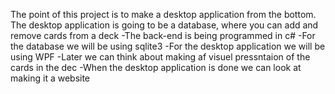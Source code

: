 The point of this project is to make a desktop application from the bottom.
The desktop application is going to be a database, where you can add and remove cards from a deck
-The back-end is being programmed in c#
-For the database we will be using sqlite3
-For the desktop application we will be using WPF
-Later we can think about making af visuel pressntaion of the cards in the dec
-When the desktop application is done we can look at making it a website
